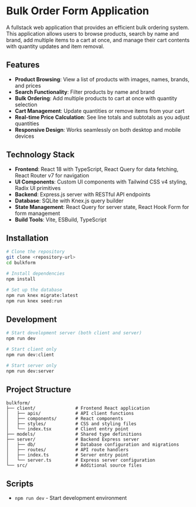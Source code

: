 # Bulk Order Form Application

A fullstack web application that provides an efficient bulk ordering system. This application allows users to browse products, search by name and brand, add multiple items to a cart at once, and manage their cart contents with quantity updates and item removal.

## Features

- **Product Browsing**: View a list of products with images, names, brands, and prices
- **Search Functionality**: Filter products by name and brand
- **Bulk Ordering**: Add multiple products to cart at once with quantity selection
- **Cart Management**: Update quantities or remove items from your cart
- **Real-time Price Calculation**: See line totals and subtotals as you adjust quantities
- **Responsive Design**: Works seamlessly on both desktop and mobile devices

## Technology Stack

- **Frontend**: React 18 with TypeScript, React Query for data fetching, React Router v7 for navigation
- **UI Components**: Custom UI components with Tailwind CSS v4 styling, Radix UI primitives
- **Backend**: Express.js server with RESTful API endpoints
- **Database**: SQLite with Knex.js query builder
- **State Management**: React Query for server state, React Hook Form for form management
- **Build Tools**: Vite, ESBuild, TypeScript

## Installation

```bash
# Clone the repository
git clone <repository-url>
cd bulkform

# Install dependencies
npm install

# Set up the database
npm run knex migrate:latest
npm run knex seed:run
```

## Development

```bash
# Start development server (both client and server)
npm run dev

# Start client only
npm run dev:client

# Start server only
npm run dev:server
```

## Project Structure

```
bulkform/
├── client/               # Frontend React application
│   ├── apis/             # API client functions
│   ├── components/       # React components
│   ├── styles/           # CSS and styling files
│   └── index.tsx         # Client entry point
├── models/               # Shared type definitions
├── server/               # Backend Express server
│   ├── db/               # Database configuration and migrations
│   ├── routes/           # API route handlers
│   ├── index.ts          # Server entry point
│   └── server.ts         # Express server configuration
└── src/                  # Additional source files
```

## Scripts

- `npm run dev` - Start development environment
